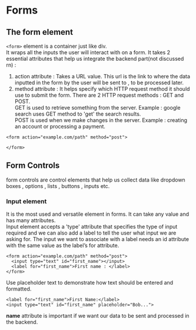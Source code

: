 # Forms
## The form element
`<form>` element is a container just like div.<br>
It wraps all the inputs the user will interact with on a form. It takes 2 essential attributes that help us integrate the backend part(not discussed rn) :
1. action attribute : Takes a URL value. This url is the link to where the data inputted in the form by the user will be sent to , to be processed later.
2. method attribute : It helps specify which HTTP request method it should use to submit the form. There are 2 HTTP request methods : GET and POST. <br>
GET is used to retrieve something from the server. Example : google search uses GET method to 'get' the search results.<br>
POST is used when we make changes in the server. Example : creating an account or processing a payment.
```
<form action="example.com/path" method="post">

</form>
```
## Form Controls 
form controls are control elements that help us collect data like dropdown boxes , options , lists , buttons , inputs etc.
### Input element 
It is the most used and versatile element in forms. It can take any value and has many attributes. <br>
Input element accepts a 'type' attribute that specifies the type of input required and we can also add a label to tell the user what input we are asking for.
The input we want to associate with a label needs an id attribute with the same value as the label’s for attribute.
```
<form action="example.com/path" method="post">
  <input type="text" id="first_name"></input>
  <label for="first_name">First name : </label>
</form>
```
Use placeholder text to demonstrate how text should be entered and formatted.
```
<label for="first_name">First Name:</label>
<input type="text" id="first_name" placeholder="Bob...">
```
**name** attribute is important if we want our data to be sent and processed in the backend. 
